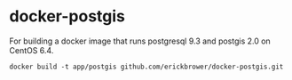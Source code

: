 docker-postgis
==============

For building a docker image that runs postgresql 9.3 and postgis 2.0 on CentOS 6.4.

    docker build -t app/postgis github.com/erickbrower/docker-postgis.git

